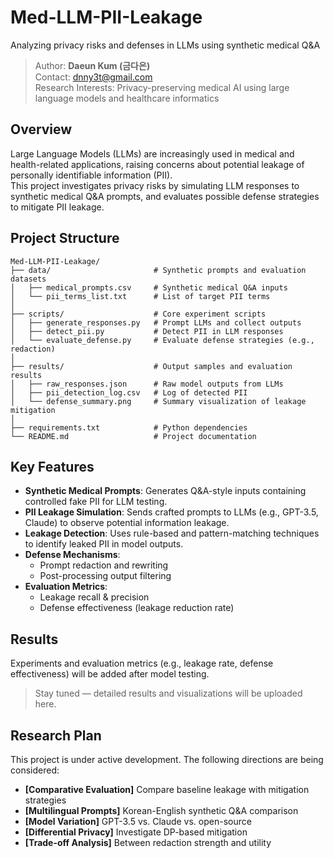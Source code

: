 # Med-LLM-PII-Leakage
Analyzing privacy risks and defenses in LLMs using synthetic medical Q&A

> Author: **Daeun Kum (금다은)**  
> Contact: dnny3t@gmail.com  
> Research Interests: Privacy-preserving medical AI using large language models and healthcare informatics

## Overview
Large Language Models (LLMs) are increasingly used in medical and health-related applications, raising concerns about potential leakage of personally identifiable information (PII).  
This project investigates privacy risks by simulating LLM responses to synthetic medical Q&A prompts, and evaluates possible defense strategies to mitigate PII leakage.

## Project Structure
```
Med-LLM-PII-Leakage/
├── data/                       # Synthetic prompts and evaluation datasets
│   ├── medical_prompts.csv     # Synthetic medical Q&A inputs
│   └── pii_terms_list.txt      # List of target PII terms
│
├── scripts/                    # Core experiment scripts
│   ├── generate_responses.py   # Prompt LLMs and collect outputs
│   ├── detect_pii.py           # Detect PII in LLM responses
│   └── evaluate_defense.py     # Evaluate defense strategies (e.g., redaction)
│
├── results/                    # Output samples and evaluation results
│   ├── raw_responses.json      # Raw model outputs from LLMs
│   ├── pii_detection_log.csv   # Log of detected PII
│   └── defense_summary.png     # Summary visualization of leakage mitigation
│
├── requirements.txt            # Python dependencies
└── README.md                   # Project documentation
```

## Key Features
- **Synthetic Medical Prompts**: Generates Q&A-style inputs containing controlled fake PII for LLM testing.
- **PII Leakage Simulation**: Sends crafted prompts to LLMs (e.g., GPT-3.5, Claude) to observe potential information leakage.
- **Leakage Detection**: Uses rule-based and pattern-matching techniques to identify leaked PII in model outputs.
- **Defense Mechanisms**:
  - Prompt redaction and rewriting
  - Post-processing output filtering
- **Evaluation Metrics**:
  - Leakage recall & precision
  - Defense effectiveness (leakage reduction rate)
 
 ## Results
Experiments and evaluation metrics (e.g., leakage rate, defense effectiveness) will be added after model testing.
> Stay tuned — detailed results and visualizations will be uploaded here.

## Research Plan
This project is under active development. The following directions are being considered:

- **[Comparative Evaluation]** Compare baseline leakage with mitigation strategies
- **[Multilingual Prompts]** Korean-English synthetic Q&A comparison
- **[Model Variation]** GPT-3.5 vs. Claude vs. open-source
- **[Differential Privacy]** Investigate DP-based mitigation
- **[Trade-off Analysis]** Between redaction strength and utility


